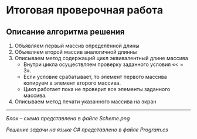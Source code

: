 
# Итоговая проверочная работа #

## Описание алгоритма решения ##

1.	Объявляем первый массив определённой длины
2.	Объявляем второй массив аналогичной длинны 
3.	Описываем метод содержащий цикл эквивалентный длине массива
    * Внутри цикла осуществляем проверку заданного условия «< = 3».
    * Если условие срабатывает, то элемент первого массива копируем в элемент второго массива.
    * Цикл работает пока не проверит все элементы заданного массива.
4.	Описываем метод печати указанного  массива на экран

***
*Блок – схема представлена в файле Scheme.png*

*Решение задачи на языке C# представлено в файле Program.cs*


